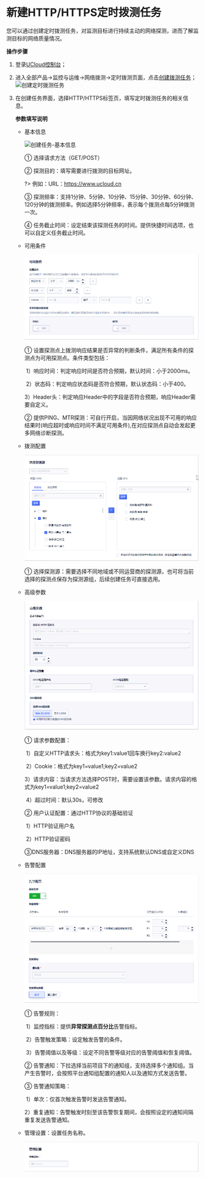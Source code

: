 # 新建HTTP/HTTPS定时拨测任务

您可以通过创建定时拨测任务，对监测目标进行持续主动的网络探测，进而了解监测目标的网络质量情况。

**操作步骤**

1. 登录[UCloud控制台](https://passport.ucloud.cn/#login)；

2. 进入全部产品->监控与运维->网络拨测->定时拨测页面，点击[创建拨测任务](https://console.ucloud.cn/undt/)；
   ![创建定时拨测任务](D:/Documents/GitHub/undt/images/创建任务入口.png)

3. 在创建任务界面，选择HTTP/HTTPS标签页，填写定时拨测任务的相关信息。

   **参数填写说明**

   - 基本信息

     ![创建任务-基本信息](D:/Documents/GitHub/undt/images/创建任务http-基本信息.png)

     ① 选择请求方法（GET/POST）

     ② 探测目的：填写需要进行拨测的目标网址。

     ?> 例如：URL：https://www.ucloud.cn

     ③ 探测频率：支持1分钟、5分钟、10分钟、15分钟、30分钟、60分钟、120分钟的拨测频率。例如选择5分钟频率，表示每个拨测点每5分钟拨测一次。

     ④ 任务截止时间：设定结束该探测任务的时间。提供快捷时间选项，也可以自定义任务截止时间。

   - 可用条件

     ![创建任务-可用条件](../images/创建任务http-可用条件.png)

     ① 设置探测点上拨测响应结果是否异常的判断条件，满足所有条件的探测点为可用探测点。条件类型包括：

     ​	1）响应时间：判定响应时间是否符合预期，默认时间：小于2000ms。
     
     ​	2）状态码：判定响应状态码是否符合预期，默认状态码：小于400。

     ​	3）Header头：判定响应Header中的字段是否符合预期，响应Header需要自定义。
     
     ② 提供PING、MTR探测：可自行开启，当因网络状况出现不可用的响应结果时(响应超时或响应时间不满足可用条件),在对应探测点自动会发起更多网络诊断探测。
   
   - 拨测配置

     ![选择探测源](../images/创建任务-选择探测源.png)
   
     ① 选择探测源：需要选择不同地域或不同运营商的探测源，也可将当前选择的探测点保存为探测源组，后续创建任务可直接选用。
   
   - 高级参数
   
     ![高级参数](../images/http高级参数.png)
   
     ① 请求参数配置：
   
     ​	1）自定义HTTP请求头：格式为key1:value1回车换行key2:value2
   
     ​	2）Cookie：格式为key1=value1;key2=value2
   
     ​	3）请求内容：当请求方法选择POST时，需要设置该参数。请求内容的格式为key1=value1;key2=value2
   
     ​	4）超过时间：默认30s，可修改
   
     ② 用户认证配置：通过HTTP协议的基础验证

     ​	1）HTTP验证用户名
   
     ​	2）HTTP验证密码
   
     ③DNS服务器：DNS服务器的IP地址，支持系统默认DNS或自定义DNS
   
   - 告警配置
   
     ![告警配置](../images/创建任务http-告警配置.png)
   
     ① 告警规则：
   
     ​	1）监控指标：提供**异常探测点百分比**告警指标。

     ​	2）告警触发策略：设定触发告警的条件。

     ​	3）告警阈值以及等级：设定不同告警等级对应的告警阈值和恢复阈值。

     ② 告警通知：下拉选择当前项目下的通知组，支持选择多个通知组。当产生告警时，会按照平台通知组配置的通知人以及通知方式发送告警。

     ③ 告警通知策略：

     ​	1）单次：仅首次触发告警时发送告警通知。

     ​	2）重复通知：告警触发时刻至该告警恢复期间，会按照设定的通知间隔重复发送告警通知。

   - 管理设置：设置任务名称。
   
     ![创建任务-管理配置](../images/创建任务http-管理配置.png)
